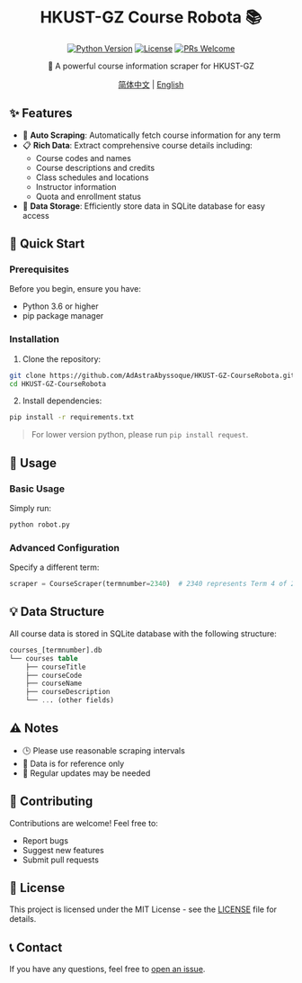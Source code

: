 <div align="center">

# HKUST-GZ Course Robota 📚

[![Python Version](https://img.shields.io/badge/python-3.6+-blue.svg)](https://www.python.org/downloads/)
[![License](https://img.shields.io/badge/license-MIT-green.svg)](LICENSE)
[![PRs Welcome](https://img.shields.io/badge/PRs-welcome-brightgreen.svg)](https://github.com/AdAstraAbyssoque/HKUST-GZ-CourseRobota/pulls)

🤖 A powerful course information scraper for HKUST-GZ

[简体中文](README.zh-CN.md) | [English](#)

</div>

## ✨ Features

- 🔄 **Auto Scraping**: Automatically fetch course information for any term
- 📋 **Rich Data**: Extract comprehensive course details including:
  - Course codes and names
  - Course descriptions and credits
  - Class schedules and locations
  - Instructor information
  - Quota and enrollment status
- 💾 **Data Storage**: Efficiently store data in SQLite database for easy access

## 🚀 Quick Start

### Prerequisites

Before you begin, ensure you have:

- Python 3.6 or higher
- pip package manager

### Installation

1. Clone the repository:

```bash
git clone https://github.com/AdAstraAbyssoque/HKUST-GZ-CourseRobota.git
cd HKUST-GZ-CourseRobota
```

2. Install dependencies:

```bash
pip install -r requirements.txt
```

> For lower version python, please run `pip install request`.

## 📖 Usage

### Basic Usage

Simply run:

```bash
python robot.py
```

### Advanced Configuration

Specify a different term:

```python
scraper = CourseScraper(termnumber=2340)  # 2340 represents Term 4 of 2023-24
```

## 💡 Data Structure

All course data is stored in SQLite database with the following structure:

```sql
courses_[termnumber].db
└── courses table
    ├── courseTitle
    ├── courseCode
    ├── courseName
    ├── courseDescription
    └── ... (other fields)
```

## ⚠️ Notes

- 🕒 Please use reasonable scraping intervals
- 📝 Data is for reference only
- 🔄 Regular updates may be needed

## 🤝 Contributing

Contributions are welcome! Feel free to:

- Report bugs
- Suggest new features
- Submit pull requests

## 📜 License

This project is licensed under the MIT License - see the [LICENSE](LICENSE) file for details.

## 📞 Contact

If you have any questions, feel free to [open an issue](https://github.com/AdAstraAbyssoque/HKUST-GZ-CourseRobota/issues).
